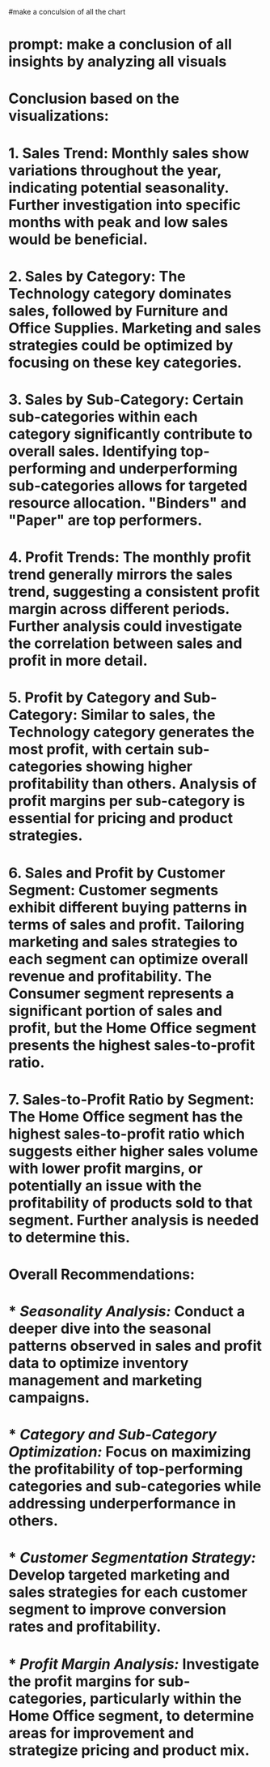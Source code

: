 #make a conculsion of all the chart
# prompt: make a conclusion of all insights by analyzing all visuals

# Conclusion based on the visualizations:

# 1. Sales Trend:  Monthly sales show variations throughout the year, indicating potential seasonality.  Further investigation into specific months with peak and low sales would be beneficial.

# 2. Sales by Category:  The Technology category dominates sales, followed by Furniture and Office Supplies.  Marketing and sales strategies could be optimized by focusing on these key categories.

# 3. Sales by Sub-Category:  Certain sub-categories within each category significantly contribute to overall sales.  Identifying top-performing and underperforming sub-categories allows for targeted resource allocation.  "Binders" and "Paper" are top performers.

# 4. Profit Trends: The monthly profit trend generally mirrors the sales trend, suggesting a consistent profit margin across different periods.  Further analysis could investigate the correlation between sales and profit in more detail.

# 5. Profit by Category and Sub-Category:  Similar to sales, the Technology category generates the most profit, with certain sub-categories showing higher profitability than others.  Analysis of profit margins per sub-category is essential for pricing and product strategies.

# 6. Sales and Profit by Customer Segment:  Customer segments exhibit different buying patterns in terms of sales and profit.  Tailoring marketing and sales strategies to each segment can optimize overall revenue and profitability.  The Consumer segment represents a significant portion of sales and profit, but the Home Office segment presents the highest sales-to-profit ratio.

# 7. Sales-to-Profit Ratio by Segment: The Home Office segment has the highest sales-to-profit ratio which suggests either higher sales volume with lower profit margins, or potentially an issue with the profitability of products sold to that segment.  Further analysis is needed to determine this.


# Overall Recommendations:

# * *Seasonality Analysis:* Conduct a deeper dive into the seasonal patterns observed in sales and profit data to optimize inventory management and marketing campaigns.
# * *Category and Sub-Category Optimization:* Focus on maximizing the profitability of top-performing categories and sub-categories while addressing underperformance in others.
# * *Customer Segmentation Strategy:* Develop targeted marketing and sales strategies for each customer segment to improve conversion rates and profitability.
# * *Profit Margin Analysis:* Investigate the profit margins for sub-categories, particularly within the Home Office segment, to determine areas for improvement and strategize pricing and product mix.
